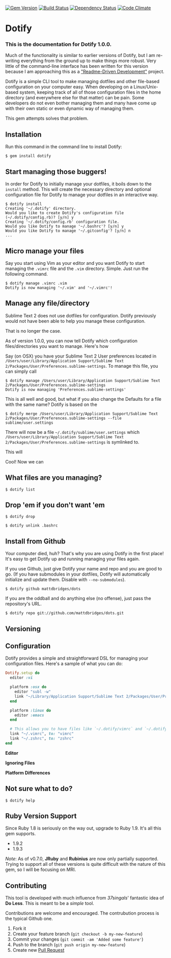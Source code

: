 [![Gem Version](https://badge.fury.io/rb/thor.png)](https://rubygems.org/gems/thor)
[![Build Status](https://secure.travis-ci.org/mattdbridges/dotify.png?branch=master)](http://travis-ci.org/mattdbridges/dotify)
[![Dependency Status](https://gemnasium.com/mattdbridges/dotify.png?travis)](https://gemnasium.com/mattdbridges/dotify)
[![Code Climate](https://codeclimate.com/github/mattdbridges/dotify.png)](https://codeclimate.com/github/mattdbridges/dotify)

# Dotify

### **This is the documentation for Dotify 1.0.0.**

Much of the functionality is similar to earlier versions of Dotify, but I am re-writing everything from the ground up to make things more robust. Very little of the command-line interface has been written for this version because I am approaching this as a ["Readme-Driven Development"](http://tom.preston-werner.com/2010/08/23/readme-driven-development.html) project.

Dotify is a simple CLI tool to make managing dotfiles and other file-based configuration on your computer easy. When developing on a Linux/Unix-based system, keeping track of all of those configuration files in the home directory (and everywhere else for that matter) can be pain. Some developers do not even bother managing them and many have come up with their own static or even dynamic way of managing them.

This gem attempts solves that problem.

## Installation

Run this command in the command line to install Dotify:

    $ gem install dotify

## Start managing those buggers!

In order for Dotify to initially manage your dotfiles, it boils down to the `install` method. This will create the necessary directory and optional configuration file for Dotify to manage your dotfiles in an interactive way.

    $ dotify install
    Creating '~/.dotify' directory.
    Would you like to create Dotify's configuration file (~/.dotify/config.rb)? [y/n] y
    Creating '~/.dotify/config.rb' configuration file.
    Would you like Dotify to manage '~/.bashrc'? [y/n] y
    Would you like Dotify to manage '~/.gitconfig'? [y/n] n
    ...

## Micro manage your files

Say you start using Vim as your editor and you want Dotify to start managing the `.vimrc` file and the `.vim` directory. Simple. Just run the following command.

    $ dotify manage .vimrc .vim
    Dotify is now managing '~/.vim' and '~/.vimrc'!

## Manage any file/directory

Sublime Text 2 does not use dotfiles for configuration. Dotify previously would not have been able to help you manage these configuration.

That is no longer the case.

As of version 1.0.0, you can now tell Dotify which configuration files/directories you want to manage. Here's how

Say (on OSX) you have your Sublime Text 2 User preferences located in `/Users/user/Library/Application Support/Sublime Text 2/Packages/User/Preferences.sublime-settings`. To manage this file, you can simply call

    $ dotify manage /Users/user/Library/Application Support/Sublime Text 2/Packages/User/Preferences.sublime-settings
    Dotify is now managing 'Preferences.sublime-settings'

This is all well and good, but what if you also change the Defaults for a file with the same name? Dotify is based on the

    $ dotify merge /Users/user/Library/Application Support/Sublime Text 2/Packages/User/Preferences.sublime-settings --file sublime/user.settings

There will now be a file `~/.dotify/sublime/user.settings` which `/Users/user/Library/Application Support/Sublime Text 2/Packages/User/Preferences.sublime-settings` is symlinked to.

This will

Cool! Now we can

## What files are you managing?

    $ dotify list

## Drop 'em if you don't want 'em

    $ dotify drop

    $ dotify unlink .bashrc

## Install from Github

Your computer died, huh? That's why you are using Dotify in the first place! It's easy to get Dotify up and running managing your files again.

If you use Github, just give Dotify your name and repo and you are good to go. (If you have submodules in your dotfiles, Dotify will automatically initialize and update them. Disable with `--no-submodules`).

    $ dotify github mattdbridges/dots

If you are the oddball and do anything else (no offense), just pass the repository's URL.

    $ dotify repo git://github.com/mattdbridges/dots.git

## Versioning

## Configuration

Dotify provides a simple and straightforward DSL for managing your configuration files. Here's a sample of what you can do:

```ruby
Dotify.setup do
  editor :vi

  platform :osx do
    editor "subl -w"
    link "~/Library/Application Support/Sublime Text 2/Packages/User/Preferences.sublime-settings", to "sublime/user.preferences"
  end

  platform :linux do
    editor :emacs
  end

  # This allows you to have files like `~/.dotify/vimrc` and `~/.dotify/zshrc` as your links
  link "~/.vimrc", to: "vimrc"
  link "~/.zshrc", to: "zshrc"
end
```

**Editor**

**Ignoring Files**

**Platform Differences**

## Not sure what to do?

    $ dotify help

## Ruby Version Support

Since Ruby 1.8 is seriously on the way out, upgrade to Ruby 1.9. It's all this gem supports.

* 1.9.2
* 1.9.3

*Note*: As of v0.7.0, **JRuby** and **Rubinius** are now only partially supported. Trying to support all of these versions is quite difficult with the nature of this gem, so I will be focusing on MRI.

## Contributing

This tool is developed with much influence from *37singals*' fantastic idea of **Do Less**. This is meant to be a *simple* tool.

Contributions are welcome and encouraged. The contrubution process is the typical Github one.

1. Fork it
2. Create your feature branch (`git checkout -b my-new-feature`)
3. Commit your changes (`git commit -am 'Added some feature'`)
4. Push to the branch (`git push origin my-new-feature`)
5. Create new [Pull Request](https://github.com/mattdbridges/dotify/pull/new/master)
